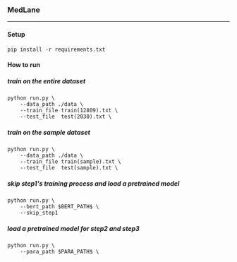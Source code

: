 ### MedLane
***
#### Setup
```text
pip install -r requirements.txt
```
#### How to run

##### train on the entire dataset
```text
python run.py \
    --data_path ./data \
    --train_file train(12809).txt \
    --test_file  test(2030).txt \
```

##### train on the sample dataset
```text
python run.py \
    --data_path ./data \
    --train_file train(sample).txt \
    --test_file  test(sample).txt \
```

##### skip step1's training process and load a pretrained model
```text
python run.py \
    --bert_path $BERT_PATH$ \
    --skip_step1
```

##### load a pretrained model for step2 and step3
```text
python run.py \
    --para_path $PARA_PATH$ \
```









